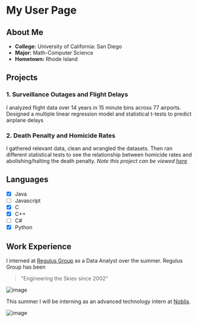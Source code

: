 # My User Page

## About Me
- **College:** University of California: San Diego
- **Major:** Math-Computer Science
- **Hometown:** Rhode Island


## Projects
### 1. Surveillance Outages and Flight Delays
I analyzed flight data over 14 years in 15 minute bins across 77 airports. Designed a multiple linear regression model and statistical t-tests to predict airplane delays
### 2. Death Penalty and Homicide Rates
I gathered relevant data, clean and wrangled the datasets. Then ran different statistical tests to see the relationship between homicide rates and abolishing/halting the death penalty. 
*Note this project can be viewed* [*here*](https://github.com/sarahpaulll/cogs/blob/master/FinalProject_Group030_WI24.ipynb)

## Languages
- [X] Java
- [ ] Javascript
- [X] C
- [X] C++
- [ ] C#
- [X] Python

## Work Experience
I interned at [Regulus Group](https://regulus-group.com/) as a Data Analyst over the summer. Regulus Group has been 
  > "Engineering the Skies since 2002"

![image](https://encrypted-tbn0.gstatic.com/images?q=tbn:ANd9GcTR80ofocXI0ddIedyge5JbPzdm_wlFb1zKW_nwGq8rjQ&s) 

This summer I will be interning as an advanced technology intern at [Noblis](https://noblis.org/).

![image](https://noblis.org/wp-content/uploads/2022/01/noblis_blue-retina.png)
